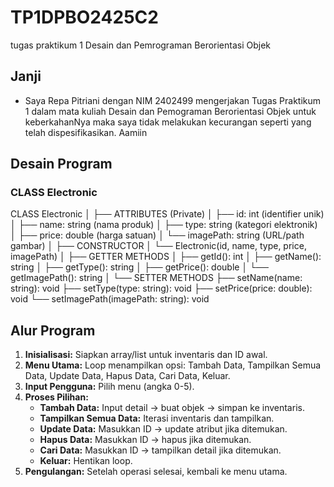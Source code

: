 # TP1DPBO2425C2
tugas praktikum 1 Desain dan Pemrograman Berorientasi Objek

## Janji
- Saya Repa Pitriani dengan NIM 2402499 mengerjakan Tugas Praktikum 1
dalam mata kuliah Desain dan Pemograman Berorientasi Objek untuk keberkahanNya maka saya tidak melakukan kecurangan seperti yang telah dispesifikasikan. Aamiin

## Desain Program


### CLASS Electronic
CLASS Electronic
│
├── ATTRIBUTES (Private)
│ ├── id: int (identifier unik)
│ ├── name: string (nama produk)
│ ├── type: string (kategori elektronik)
│ ├── price: double (harga satuan)
│ └── imagePath: string (URL/path gambar)
│
├── CONSTRUCTOR
│ └── Electronic(id, name, type, price, imagePath)
│
├── GETTER METHODS
│ ├── getId(): int
│ ├── getName(): string
│ ├── getType(): string
│ ├── getPrice(): double
│ └── getImagePath(): string
│
└── SETTER METHODS
├── setName(name: string): void
├── setType(type: string): void
├── setPrice(price: double): void
└── setImagePath(imagePath: string): void


## Alur Program
1. **Inisialisasi:** Siapkan array/list untuk inventaris dan ID awal.  
2. **Menu Utama:** Loop menampilkan opsi: Tambah Data, Tampilkan Semua Data, Update Data, Hapus Data, Cari Data, Keluar.  
3. **Input Pengguna:** Pilih menu (angka 0-5).  
4. **Proses Pilihan:**  
   - **Tambah Data:** Input detail → buat objek → simpan ke inventaris.  
   - **Tampilkan Semua Data:** Iterasi inventaris dan tampilkan.  
   - **Update Data:** Masukkan ID → update atribut jika ditemukan.  
   - **Hapus Data:** Masukkan ID → hapus jika ditemukan.  
   - **Cari Data:** Masukkan ID → tampilkan detail jika ditemukan.  
   - **Keluar:** Hentikan loop.  
5. **Pengulangan:** Setelah operasi selesai, kembali ke menu utama.
